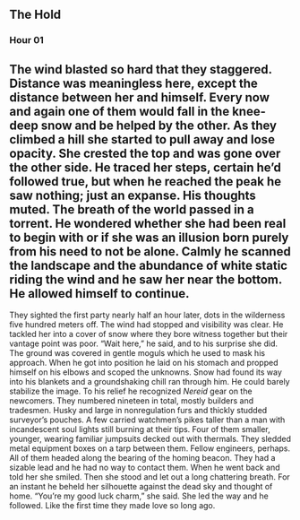 ## The Hold
### Hour 01
The wind blasted so hard that they staggered. Distance was meaningless here, except the distance between her and himself. Every now and again one of them would fall in the knee-deep snow and be helped by the other. 
As they climbed a hill she started to pull away and lose opacity. She crested the top and was gone over the other side. He traced her steps, certain he’d followed true, but when he reached the peak he saw nothing; just an expanse. His thoughts muted. The breath of the world passed in a torrent. He wondered whether she had been real to begin with or if she was an illusion born purely from his need to not be alone. Calmly he scanned the landscape and the abundance of white static riding the wind and he saw her near the bottom. He allowed himself to continue.
---- 
They sighted the first party nearly half an hour later, dots in the wilderness five hundred meters off. The wind had stopped and visibility was clear. He tackled her into a cover of snow where they bore witness together but their vantage point was poor. “Wait here,” he said, and to his surprise she did. The ground was covered in gentle moguls which he used to mask his approach. When he got into position he laid on his stomach and propped himself on his elbows and scoped the unknowns. Snow had found its way into his blankets and a groundshaking chill ran through him. He could barely stabilize the image.
To his relief he recognized *Nereid* gear on the newcomers. They numbered nineteen in total, mostly builders and tradesmen. Husky and large in nonregulation furs and thickly studded surveyor’s pouches. A few carried watchmen’s pikes taller than a man with incandescent soul lights still burning at their tips. Four of them smaller, younger, wearing familiar jumpsuits decked out with thermals. They sledded metal equipment boxes on a tarp between them. Fellow engineers, perhaps. All of them headed along the bearing of the homing beacon. They had a sizable lead and he had no way to contact them.
When he went back and told her she smiled. Then she stood and let out a long chattering breath. For an instant he beheld her silhouette against the dead sky and thought of home. “You’re my good luck charm,” she said. She led the way and he followed. Like the first time they made love so long ago.